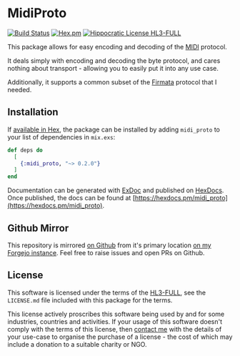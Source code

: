 # MidiProto

[![Build Status](https://drone.harton.dev/api/badges/james/midi_proto/status.svg)](https://drone.harton.dev/james/midi_proto)
[![Hex.pm](https://img.shields.io/hexpm/v/midi_proto.svg)](https://hex.pm/packages/midi_proto)
[![Hippocratic License HL3-FULL](https://img.shields.io/static/v1?label=Hippocratic%20License&message=HL3-FULL&labelColor=5e2751&color=bc8c3d)](https://firstdonoharm.dev/version/3/0/full.html)

This package allows for easy encoding and decoding of the
[MIDI](https://www.midi.org/) protocol.

It deals simply with encoding and decoding the byte protocol, and cares nothing
about transport - allowing you to easily put it into any use case.

Additionally, it supports a common subset of the
[Firmata](https://github.com/firmata/protocol) protocol that I needed.

## Installation

If [available in Hex](https://hex.pm/docs/publish), the package can be installed
by adding `midi_proto` to your list of dependencies in `mix.exs`:

```elixir
def deps do
  [
    {:midi_proto, "~> 0.2.0"}
  ]
end
```

Documentation can be generated with [ExDoc](https://github.com/elixir-lang/ex_doc)
and published on [HexDocs](https://hexdocs.pm). Once published, the docs can
be found at [https://hexdocs.pm/midi_proto](https://hexdocs.pm/midi_proto).

## Github Mirror

This repository is mirrored [on Github](https://github.com/jimsynz/midi_proto)
from it's primary location [on my Forgejo instance](https://harton.dev/james/midi_proto).
Feel free to raise issues and open PRs on Github.

## License

This software is licensed under the terms of the
[HL3-FULL](https://firstdonoharm.dev), see the `LICENSE.md` file included with
this package for the terms.

This license actively proscribes this software being used by and for some
industries, countries and activities. If your usage of this software doesn't
comply with the terms of this license, then [contact me](mailto:james@harton.nz)
with the details of your use-case to organise the purchase of a license - the
cost of which may include a donation to a suitable charity or NGO.
